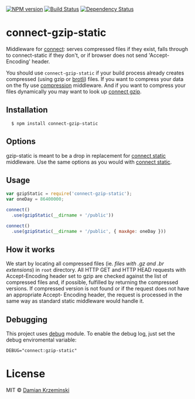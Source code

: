 [![NPM version][npm-image]][npm-url]
[![Build Status][travis-image]][travis-url]
[![Dependency Status][gemnasium-image]][gemnasium-url]

# connect-gzip-static

Middleware for [connect]: serves compressed files if they exist, falls through to connect-static
if they don't, or if browser does not send 'Accept-Encoding' header.

You should use `connect-gzip-static` if your build process already creates compressed (using gzip or
[brotli]) files. If you want to compress your data on the fly use [compression]
middleware. And if you want to compress your files dynamically you may want to look up [connect
gzip].

## Installation

	  $ npm install connect-gzip-static

## Options

gzip-static is meant to be a drop in replacement for [connect static] middleware. Use the same
options as you would with [connect static].


## Usage

```javascript
var gzipStatic = require('connect-gzip-static');
var oneDay = 86400000;

connect()
  .use(gzipStatic(__dirname + '/public'))

connect()
  .use(gzipStatic(__dirname + '/public', { maxAge: oneDay }))
```

## How it works

We start by locating all compressed files (ie. _files with .gz and .br extensions_) in `root`
directory. All HTTP GET and HTTP HEAD requests with Accept-Encoding header set to gzip are checked
against the list of compressed files and, if possible, fulfilled by returning the compressed
versions. If compressed version is not found or if the request does not have an appropriate Accept-
Encoding header, the request is processed in the same way as standard static middleware would
handle it.

## Debugging

This project uses [debug] module. To enable the debug log, just set the debug enviromental variable:

    DEBUG="connect:gzip-static"

# License

MIT © [Damian Krzeminski](https://pirxpilot.me)

[brotli]: https://en.wikipedia.org/wiki/Brotli
[debug]: https://github.com/visionmedia/debug
[connect]: https://github.com/senchalabs/connect
[connect static]: https://github.com/expressjs
[compression]: https://github.com/expressjs/compression
[connect gzip]: https://github.com/tikonen/connect-gzip

[npm-image]: https://img.shields.io/npm/v/connect-gzip-static.svg
[npm-url]: https://npmjs.org/package/connect-gzip-static

[travis-url]: https://travis-ci.org/pirxpilot/connect-gzip-static
[travis-image]: https://img.shields.io/travis/pirxpilot/connect-gzip-static.svg

[gemnasium-image]: https://img.shields.io/gemnasium/pirxpilot/connect-gzip-static.svg
[gemnasium-url]: https://gemnasium.com/pirxpilot/connect-gzip-static
